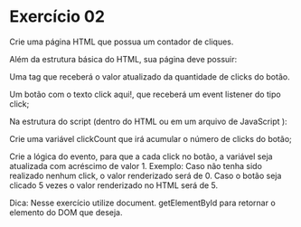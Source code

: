 # Exercício 02

Crie uma página HTML que possua um contador de cliques.

Além da estrutura básica do HTML, sua página deve possuir:

Uma tag que receberá o valor atualizado da quantidade de clicks do botão.

Um botão com o texto click aqui!, que receberá um event listener do tipo click;

Na estrutura do script (dentro do HTML ou em um arquivo de JavaScript ):

Crie uma variável clickCount que irá acumular o número de clicks do botão;

Crie a lógica do evento, para que a cada click no botão, a variável seja atualizada com acréscimo de valor 1. Exemplo: Caso não tenha sido realizado nenhum click, o valor renderizado será de 0. Caso o botão seja clicado 5 vezes o valor renderizado no HTML será de 5.

Dica: Nesse exercício utilize document. getElementById para retornar o elemento do DOM que deseja.